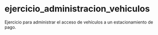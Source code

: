 # ejercicio_administracion_vehiculos
Ejercicio para administrar el acceso de vehículos a un estacionamiento de pago.
